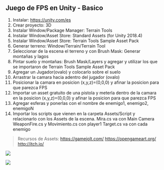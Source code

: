 ## Juego de FPS en Unity - Basico

1. Instalar: https://unity.com/es
2. Crear proyecto: 3D
3. Instalar Window/Package Manager: Terrain Tools
4. Instalar Window/Asset Store: Standard Assets (for Unity 2018.4)
5. Instalar Window/Asset Store:  Terrain Tools Sample Asset Pack
6. Generar terreno: Window/Terrain/Terrain Tool
7. Seleccionar de la escena el terreno y con Brush Mask: Generar montañas y lagos
8. Pintar suelo y montañas: Brush Mask/Layers y agregar y utilizar los que se  importaron de Terrain Tools Sample Asset Pack
9. Agregar un Jugador(ovalo) y colocarlo sobre el suelo
10. Arrastrar la camara hacia adentro del jugador (ovalo)
11. Posicionar la camara en posicion (x,y,z)=(0,0,0) y afinar la posicion para que parezca FPS
12. Importar un asset gratuito de una pistola y meterla dentro de la camara en la posicion (x,y,z)=(0,0,0) y afinar la posicion para que parezca FPS
13. Agregar esferas y ponerlas con el nombre de enemigo1, enemigo2, enemigoN
14. Importar los scripts que vienen en la carpeta Assets/Script y relacionarlo con los Assets de la escena.	
	Mira.cs va con Main Camera
	WeaponFire.cs y Movimiento.cs con player1
	Target.cs va con cada enemigo

> Recursos de Assets: https://gamejolt.com/ https://opengameart.org/
> http://itch.io/

![](https://i.ibb.co/M1qDbMF/playing-fps-unity.png)

![](https://i.ibb.co/kBK2Wr6/fps-unity-editor.png)
